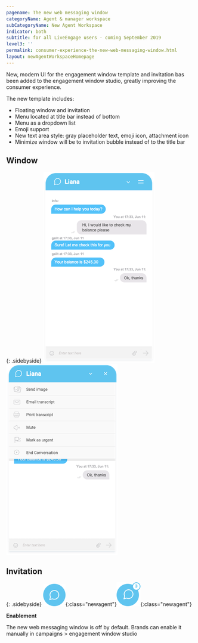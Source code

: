 ```yaml
---
pagename: The new web messaging window
categoryName: Agent & manager workspace
subCategoryName: New Agent Workspace
indicator: both
subtitle: for all LiveEngage users - coming September 2019
level3: ''
permalink: consumer-experience-the-new-web-messaging-window.html
layout: newAgentWorkspaceHomepage
---
```


New, modern UI for the engagement window template and invitation bas been added to the engagement window studio, greatly improving the consumer experience.

The new template includes:
* Floating window and invitation
* Menu located at title bar instead of bottom
* Menu as a dropdown list
* Emoji support
* New text area style: gray placeholder text, emoji icon, attachment icon
* Minimize window will be to invitation bubble instead of to the title bar

## Window

{: .sidebyside} 
![alt text](img/new-window-template-2.png)![alt text](img/new-window-template.png)


## Invitation 

{: .sidebyside} 
![alt text](img/new-window-template-3.png){:class="newagent"}![alt text](img/new-window-template-4.png){:class="newagent"}

**Enablement**

The new web messaging window is off by default. Brands can enable it manually in campaigns > engagement window studio

